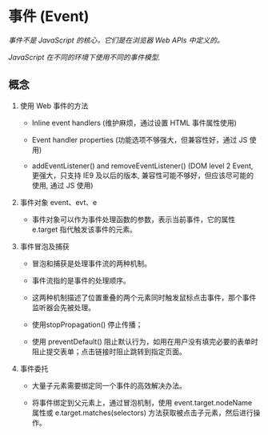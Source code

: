 # 事件 (Event)

*事件不是 JavaScript 的核心，它们是在浏览器 Web APIs 中定义的。*

*JavaScript 在不同的环境下使用不同的事件模型.*

## 概念

1. 使用 Web 事件的方法

   - Inline event handlers (维护麻烦，通过设置 HTML 事件属性使用)

   - Event handler properties (功能选项不够强大，但兼容性好，通过 JS 使用)

   - addEventListener() and removeEventListener() (DOM level 2 Event, 更强大，只支持 IE9 及以后的版本, 兼容性可能不够好，但应该尽可能的使用, 通过 JS 使用)

2. 事件对象 event、evt、e

   - 事件对象可以作为事件处理函数的参数，表示当前事件，它的属性 e.target 指代触发该事件的元素。

3. 事件冒泡及捕获

    - 冒泡和捕获是处理事件流的两种机制。

    - 事件流指的是事件的处理顺序。

    - 这两种机制描述了位置重叠的两个元素同时触发鼠标点击事件，那个事件监听器会先被处理。

    - 使用stopPropagation() 停止传播；

    - 使用 preventDefault() 阻止默认行为，如用在用户没有填完必要的表单时阻止提交表单；点击链接时阻止跳转到指定页面。

4. 事件委托

    - 大量子元素需要绑定同一个事件的高效解决办法。

    - 将事件绑定到父元素上，通过冒泡机制，使用 event.target.nodeName 属性或 e.target.matches(selectors) 方法获取被点击子元素，然后进行操作。